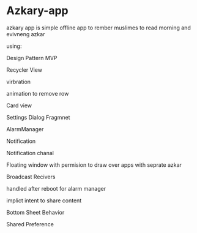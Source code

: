 # Azkary-app
azkary app is simple offline app to rember muslimes to read morning and evivneng azkar 

using:

Design Pattern MVP

Recycler View 

virbration 

animation to remove row 

Card view 

Settings Dialog Fragmnet 

AlarmManager

Notification 

Notification chanal 

Floating window with permision to draw over apps with seprate azkar

Broadcast Recivers

handled after reboot for alarm manager

implict intent to share content

Bottom Sheet Behavior

Shared Preference

